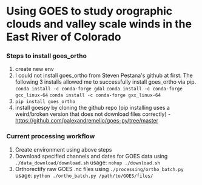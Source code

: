 # Using GOES to study orographic clouds and valley scale winds in the East River of Colorado

### Steps to install goes_ortho
1. create new env
2. I could not install goes_ortho from Steven Pestana's github at first. The following 3 installs allowed me to successfully install goes_ortho via pip.
`conda install -c conda-forge gdal`
`conda install -c conda-forge gcc_linux-64`
`conda install -c conda-forge gxx_linux-64`
3. `pip install goes_ortho`
4. install goespy by cloning the github repo (pip installing uses a weird/broken version that does not download files correctly) - https://github.com/palexandremello/goes-py/tree/master


### Current processing workflow
1. Create environment using above steps
2. Download specified channels and dates for GOES data using `./data_download/download.sh`
    usage: `nohup ./download.sh`
3. Orthorectify raw GOES .nc files using `./processing/ortho_batch.py`
    usage: `python ./ortho_batch.py /path/to/GOES/files/`

